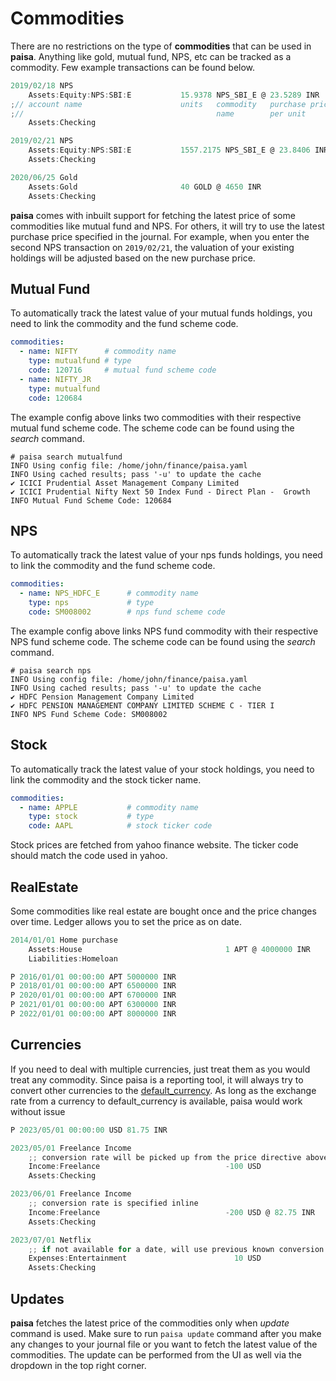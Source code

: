 # Commodities

There are no restrictions on the type of **commodities** that can be
used in **paisa**. Anything like gold, mutual fund, NPS, etc can be
tracked as a commodity. Few example transactions can be found below.

```go
2019/02/18 NPS
    Assets:Equity:NPS:SBI:E           15.9378 NPS_SBI_E @ 23.5289 INR
;// account name                      units   commodity   purchase price
;//                                           name        per unit
    Assets:Checking

2019/02/21 NPS
    Assets:Equity:NPS:SBI:E           1557.2175 NPS_SBI_E @ 23.8406 INR
    Assets:Checking

2020/06/25 Gold
    Assets:Gold                       40 GOLD @ 4650 INR
    Assets:Checking
```

**paisa** comes with inbuilt support for fetching the latest price of
some commodities like mutual fund and NPS. For others, it will try to
use the latest purchase price specified in the journal. For example,
when you enter the second NPS transaction on `2019/02/21`, the
valuation of your existing holdings will be adjusted based on the new
purchase price.

## Mutual Fund

To automatically track the latest value of your mutual funds holdings,
you need to link the commodity and the fund scheme code.

```yaml
commodities:
  - name: NIFTY      # commodity name
    type: mutualfund # type
    code: 120716     # mutual fund scheme code
  - name: NIFTY_JR
    type: mutualfund
    code: 120684
```

The example config above links two commodities with their respective
mutual fund scheme code. The scheme code can be found using the
*search* command.

```console
# paisa search mutualfund
INFO Using config file: /home/john/finance/paisa.yaml
INFO Using cached results; pass '-u' to update the cache
✔ ICICI Prudential Asset Management Company Limited
✔ ICICI Prudential Nifty Next 50 Index Fund - Direct Plan -  Growth
INFO Mutual Fund Scheme Code: 120684
```

## NPS

To automatically track the latest value of your nps funds holdings,
you need to link the commodity and the fund scheme code.

```yaml
commodities:
  - name: NPS_HDFC_E      # commodity name
    type: nps             # type
    code: SM008002        # nps fund scheme code
```

The example config above links NPS fund commodity with their
respective NPS fund scheme code. The scheme code can be found using
the *search* command.

```console
# paisa search nps
INFO Using config file: /home/john/finance/paisa.yaml
INFO Using cached results; pass '-u' to update the cache
✔ HDFC Pension Management Company Limited
✔ HDFC PENSION MANAGEMENT COMPANY LIMITED SCHEME C - TIER I
INFO NPS Fund Scheme Code: SM008002
```

## Stock

To automatically track the latest value of your stock holdings,
you need to link the commodity and the stock ticker name.

```yaml
commodities:
  - name: APPLE           # commodity name
    type: stock           # type
    code: AAPL            # stock ticker code
```

Stock prices are fetched from yahoo finance website. The ticker code
should match the code used in yahoo.

## RealEstate

Some commodities like real estate are bought once and the price
changes over time. Ledger allows you to set the price as on date.

```go
2014/01/01 Home purchase
    Assets:House                                1 APT @ 4000000 INR
    Liabilities:Homeloan

P 2016/01/01 00:00:00 APT 5000000 INR
P 2018/01/01 00:00:00 APT 6500000 INR
P 2020/01/01 00:00:00 APT 6700000 INR
P 2021/01/01 00:00:00 APT 6300000 INR
P 2022/01/01 00:00:00 APT 8000000 INR
```

## Currencies

If you need to deal with multiple currencies, just treat them as you
would treat any commodity. Since paisa is a reporting tool, it will
always try to convert other currencies to the
[default_currency](./config.md). As long as the exchange rate from a currency to
default\_currency is available, paisa would work without issue

```go
P 2023/05/01 00:00:00 USD 81.75 INR

2023/05/01 Freelance Income
    ;; conversion rate will be picked up from the price directive above
    Income:Freelance                            -100 USD
    Assets:Checking

2023/06/01 Freelance Income
    ;; conversion rate is specified inline
    Income:Freelance                            -200 USD @ 82.75 INR
    Assets:Checking

2023/07/01 Netflix
    ;; if not available for a date, will use previous known conversion rate (82.75)
    Expenses:Entertainment                        10 USD
    Assets:Checking
```

## Updates

**paisa** fetches the latest price of the commodities only when
*update* command is used. Make sure to run `paisa update` command
after you make any changes to your journal file or you want to fetch
the latest value of the commodities. The update can be performed from
the UI as well via the dropdown in the top right corner.
